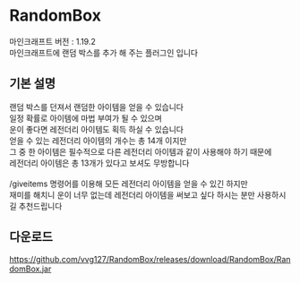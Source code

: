 # RandomBox

마인크래프트 버전 : 1.19.2\
마인크래프트에 랜덤 박스를 추가 해 주는 플러그인 입니다

## 기본 설명

랜덤 박스를 던져서 랜덤한 아이템을 얻을 수 있습니다\
일정 확률로 아이템에 마법 부여가 될 수 있으며\
운이 좋다면 레전더리 아이템도 획득 하실 수 있습니다\
얻을 수 있는 레전더리 아이템의 개수는 총 14개 이지만\
그 중 한 아이템은 필수적으로 다른 레전더리 아이템과 같이 사용해야 하기 때문에\
레전더리 아이템은 총 13개가 있다고 보셔도 무방합니다\
\
/giveitems 명령어를 이용해 모든 레전더리 아이템을 얻을 수 있긴 하지만\
재미를 해치니 운이 너무 없는데 레전더리 아이템을 써보고 싶다 하시는 분만 사용하시길 추천드립니다

## 다운로드

https://github.com/vvg127/RandomBox/releases/download/RandomBox/RandomBox.jar
